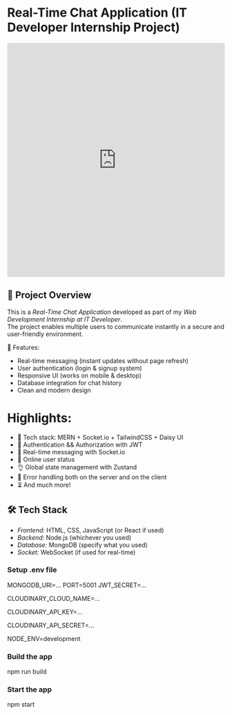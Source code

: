# Real-Time Chat Application (IT Developer Internship Project)

<iframe src="https://www.linkedin.com/embed/feed/update/urn:li:ugcPost:7372675243288449026?collapsed=1" height="542" width="504" frameborder="0" allowfullscreen="" title="Embedded post"></iframe>



## 📌 Project Overview
This is a *Real-Time Chat Application* developed as part of my *Web Development Internship at IT Developer*.  
The project enables multiple users to communicate instantly in a secure and user-friendly environment.


🚀 Features:
- Real-time messaging (instant updates without page refresh)
- User authentication (login & signup system)
- Responsive UI (works on mobile & desktop)
- Database integration for chat history
- Clean and modern design

  
# Highlights:
- 🌟 Tech stack: MERN + Socket.io + TailwindCSS + Daisy UI
- 🎃 Authentication && Authorization with JWT
- 👾 Real-time messaging with Socket.io
- 🚀 Online user status
- 👌 Global state management with Zustand
- 🐞 Error handling both on the server and on the client
- ⏳ And much more!

## 🛠 Tech Stack
- *Frontend:* HTML, CSS, JavaScript (or React if used)
- *Backend:* Node.js (whichever you used)
- *Database:* MongoDB (specify what you used)
- *Socket:* WebSocket (if used for real-time)



### Setup .env file


MONGODB_URI=...
PORT=5001
JWT_SECRET=...

CLOUDINARY_CLOUD_NAME=...

CLOUDINARY_API_KEY=...

CLOUDINARY_API_SECRET=...

NODE_ENV=development


### Build the app
npm run build

### Start the app
npm start

